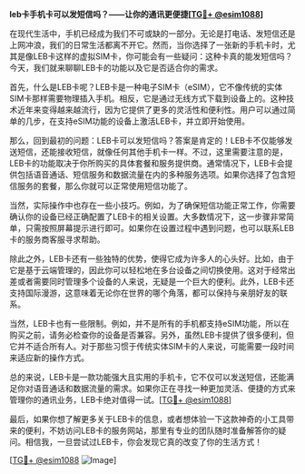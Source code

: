 **leb卡手机卡可以发短信吗？——让你的通讯更便捷[[TG💪+ @esim1088](https://t.me/s/esim1088)]**

在现代生活中，手机已经成为我们不可或缺的一部分。无论是打电话、发短信还是上网冲浪，我们的日常生活都离不开它。然而，当你选择了一张新的手机卡时，尤其是像LEB卡这样的虚拟SIM卡，你可能会有一些疑问：这种卡真的能发短信吗？今天，我们就来聊聊LEB卡的功能以及它是否适合你的需求。

首先，什么是LEB卡呢？LEB卡是一种电子SIM卡（eSIM），它不像传统的实体SIM卡那样需要物理插入手机。相反，它是通过无线方式下载到设备上的。这种技术近年来变得越来越流行，因为它提供了更多的灵活性和便利性。用户可以通过简单的几步，在支持eSIM功能的设备上激活LEB卡，并立即开始使用。

那么，回到最初的问题：LEB卡可以发短信吗？答案是肯定的！LEB卡不仅能够发送短信，还能接收短信，就像任何其他手机卡一样。不过，这里需要注意的是，LEB卡的功能取决于你所购买的具体套餐和服务提供商。通常情况下，LEB卡会提供包括语音通话、短信服务和数据流量在内的多种服务选项。如果你选择了包含短信服务的套餐，那么你就可以正常使用短信功能了。

当然，实际操作中也存在一些小技巧。例如，为了确保短信功能正常工作，你需要确认你的设备已经正确配置了LEB卡的相关设置。大多数情况下，这一步骤非常简单，只需按照屏幕提示进行即可。如果你在设置过程中遇到问题，也可以联系LEB卡的服务商客服寻求帮助。

除此之外，LEB卡还有一些独特的优势，使得它成为许多人的心头好。比如，由于它是基于云端管理的，因此你可以轻松地在多台设备之间切换使用。这对于经常出差或者需要同时管理多个设备的人来说，无疑是一个巨大的便利。此外，LEB卡还支持国际漫游，这意味着无论你在世界的哪个角落，都可以保持与亲朋好友的联系。

当然，LEB卡也有一些限制。例如，并不是所有的手机都支持eSIM功能，所以在购买之前，请务必检查你的设备是否兼容。另外，虽然LEB卡提供了很多便利，但它并不适合所有人。对于那些习惯于传统实体SIM卡的人来说，可能需要一段时间来适应新的操作方式。

总的来说，LEB卡是一款功能强大且实用的手机卡，它不仅可以发送短信，还能满足你对语音通话和数据流量的需求。如果你正在寻找一种更加灵活、便捷的方式来管理你的通讯业务，LEB卡绝对值得一试。[[TG💪+ @esim1088](https://t.me/s/esim1088)]

最后，如果你想了解更多关于LEB卡的信息，或者想体验一下这款神奇的小工具带来的便利，不妨访问LEB卡的服务网站，那里有专业的团队随时准备解答你的疑问。相信我，一旦尝试过LEB卡，你会发现它真的改变了你的生活方式！

[[TG💪+ @esim1088](https://t.me/s/esim1088) ![Image](https://i.postimg.cc/4NQfJmqS/Snipaste-2025-05-13-00-14-12.png)]